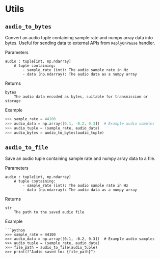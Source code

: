 # Utils

## `audio_to_bytes`

Convert an audio tuple containing sample rate and numpy array data into bytes.
Useful for sending data to external APIs from `ReplyOnPause` handler.

Parameters
```
audio : tuple[int, np.ndarray]
    A tuple containing:
        - sample_rate (int): The audio sample rate in Hz
        - data (np.ndarray): The audio data as a numpy array
```

Returns
```
bytes
    The audio data encoded as bytes, suitable for transmission or storage
```

Example
```python
>>> sample_rate = 44100
>>> audio_data = np.array([0.1, -0.2, 0.3])  # Example audio samples
>>> audio_tuple = (sample_rate, audio_data)
>>> audio_bytes = audio_to_bytes(audio_tuple)
```

## `audio_to_file`

Save an audio tuple containing sample rate and numpy array data to a file.

Parameters
```
audio : tuple[int, np.ndarray]
    A tuple containing:
        - sample_rate (int): The audio sample rate in Hz
        - data (np.ndarray): The audio data as a numpy array
```
Returns
```
str
    The path to the saved audio file
```
Example
```
```python
>>> sample_rate = 44100
>>> audio_data = np.array([0.1, -0.2, 0.3])  # Example audio samples
>>> audio_tuple = (sample_rate, audio_data)
>>> file_path = audio_to_file(audio_tuple)
>>> print(f"Audio saved to: {file_path}")
```